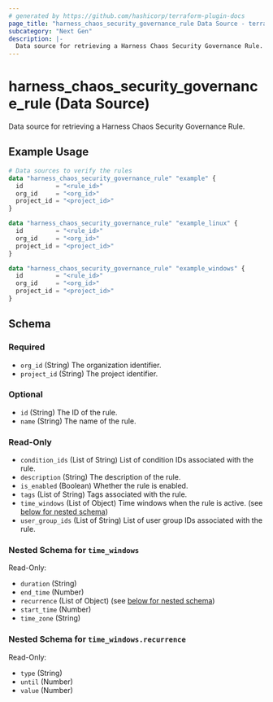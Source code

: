 ```yaml
---
# generated by https://github.com/hashicorp/terraform-plugin-docs
page_title: "harness_chaos_security_governance_rule Data Source - terraform-provider-harness"
subcategory: "Next Gen"
description: |-
  Data source for retrieving a Harness Chaos Security Governance Rule.
---
```


# harness_chaos_security_governance_rule (Data Source)

Data source for retrieving a Harness Chaos Security Governance Rule.

## Example Usage

```terraform
# Data sources to verify the rules
data "harness_chaos_security_governance_rule" "example" {
  id         = "<rule_id>"
  org_id     = "<org_id>"
  project_id = "<project_id>"
}

data "harness_chaos_security_governance_rule" "example_linux" {
  id         = "<rule_id>"
  org_id     = "<org_id>"
  project_id = "<project_id>"
}

data "harness_chaos_security_governance_rule" "example_windows" {
  id         = "<rule_id>"
  org_id     = "<org_id>"
  project_id = "<project_id>"
}
```

<!-- schema generated by tfplugindocs -->
## Schema

### Required

- `org_id` (String) The organization identifier.
- `project_id` (String) The project identifier.

### Optional

- `id` (String) The ID of the rule.
- `name` (String) The name of the rule.

### Read-Only

- `condition_ids` (List of String) List of condition IDs associated with the rule.
- `description` (String) The description of the rule.
- `is_enabled` (Boolean) Whether the rule is enabled.
- `tags` (List of String) Tags associated with the rule.
- `time_windows` (List of Object) Time windows when the rule is active. (see [below for nested schema](#nestedatt--time_windows))
- `user_group_ids` (List of String) List of user group IDs associated with the rule.

<a id="nestedatt--time_windows"></a>
### Nested Schema for `time_windows`

Read-Only:

- `duration` (String)
- `end_time` (Number)
- `recurrence` (List of Object) (see [below for nested schema](#nestedobjatt--time_windows--recurrence))
- `start_time` (Number)
- `time_zone` (String)

<a id="nestedobjatt--time_windows--recurrence"></a>
### Nested Schema for `time_windows.recurrence`

Read-Only:

- `type` (String)
- `until` (Number)
- `value` (Number)
